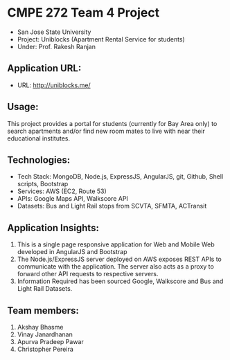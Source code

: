 CMPE 272 Team 4 Project
================

- San Jose State University
- Project: Uniblocks (Apartment Rental Service for students)
- Under: Prof. Rakesh Ranjan

Application URL:
---------------
- URL: http://uniblocks.me/

Usage:
-----
This project provides a portal for students (currently for Bay Area only) to search apartments and/or find new room mates to live with near their educational institutes.

Technologies: 
-------------
- Tech Stack: MongoDB,  Node.js, ExpressJS, AngularJS, git, Github, Shell scripts, Bootstrap
- Services: AWS (EC2, Route 53)
- APIs: Google Maps API, Walkscore API
- Datasets: Bus and Light Rail stops from SCVTA, SFMTA, ACTransit

Application Insights:
---------------------
1. This is a single page responsive application for Web and Mobile Web developed in AngularJS and Bootstrap
2. The Node.js/ExpressJS server deployed on AWS exposes REST APIs to communicate with the application. The server also acts as a proxy to forward other API requests to respective servers.
3. Information Required has been sourced Google, Walkscore and Bus and Light Rail Datasets.

Team members:
-------------
1. Akshay Bhasme
2. Vinay Janardhanan
3. Apurva Pradeep Pawar
4. Christopher Pereira
